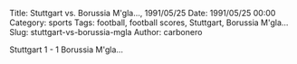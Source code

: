 Title: Stuttgart vs. Borussia M'gla…, 1991/05/25
Date: 1991/05/25 00:00
Category: sports
Tags: football, football scores, Stuttgart, Borussia M'gla…
Slug: stuttgart-vs-borussia-mgla
Author: carbonero


Stuttgart 1 - 1 Borussia M'gla…

